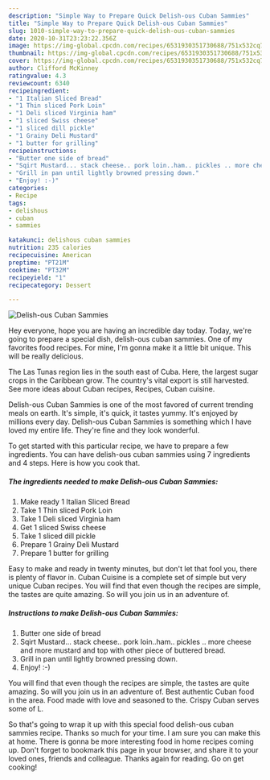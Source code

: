 ```yaml
---
description: "Simple Way to Prepare Quick Delish-ous Cuban Sammies"
title: "Simple Way to Prepare Quick Delish-ous Cuban Sammies"
slug: 1010-simple-way-to-prepare-quick-delish-ous-cuban-sammies
date: 2020-10-31T23:23:22.356Z
image: https://img-global.cpcdn.com/recipes/6531930351730688/751x532cq70/delish-ous-cuban-sammies-recipe-main-photo.jpg
thumbnail: https://img-global.cpcdn.com/recipes/6531930351730688/751x532cq70/delish-ous-cuban-sammies-recipe-main-photo.jpg
cover: https://img-global.cpcdn.com/recipes/6531930351730688/751x532cq70/delish-ous-cuban-sammies-recipe-main-photo.jpg
author: Clifford McKinney
ratingvalue: 4.3
reviewcount: 6340
recipeingredient:
- "1 Italian Sliced Bread"
- "1 Thin sliced Pork Loin"
- "1 Deli sliced Virginia ham"
- "1 sliced Swiss cheese"
- "1 sliced dill pickle"
- "1 Grainy Deli Mustard"
- "1 butter for grilling"
recipeinstructions:
- "Butter one side of bread"
- "Sqirt Mustard... stack cheese.. pork loin..ham.. pickles .. more cheese and more mustard and top with other piece of buttered bread."
- "Grill in pan until lightly browned pressing down."
- "Enjoy! :-)"
categories:
- Recipe
tags:
- delishous
- cuban
- sammies

katakunci: delishous cuban sammies 
nutrition: 235 calories
recipecuisine: American
preptime: "PT21M"
cooktime: "PT32M"
recipeyield: "1"
recipecategory: Dessert

---
```



![Delish-ous Cuban Sammies](https://img-global.cpcdn.com/recipes/6531930351730688/751x532cq70/delish-ous-cuban-sammies-recipe-main-photo.jpg)

Hey everyone, hope you are having an incredible day today. Today, we're going to prepare a special dish, delish-ous cuban sammies. One of my favorites food recipes. For mine, I'm gonna make it a little bit unique. This will be really delicious.

The Las Tunas region lies in the south east of Cuba. Here, the largest sugar crops in the Caribbean grow. The country&#39;s vital export is still harvested. See more ideas about Cuban recipes, Recipes, Cuban cuisine.

Delish-ous Cuban Sammies is one of the most favored of current trending meals on earth. It's simple, it's quick, it tastes yummy. It's enjoyed by millions every day. Delish-ous Cuban Sammies is something which I have loved my entire life. They're fine and they look wonderful.


To get started with this particular recipe, we have to prepare a few ingredients. You can have delish-ous cuban sammies using 7 ingredients and 4 steps. Here is how you cook that.

<!--inarticleads1-->

##### The ingredients needed to make Delish-ous Cuban Sammies:

1. Make ready 1 Italian Sliced Bread
1. Take 1 Thin sliced Pork Loin
1. Take 1 Deli sliced Virginia ham
1. Get 1 sliced Swiss cheese
1. Take 1 sliced dill pickle
1. Prepare 1 Grainy Deli Mustard
1. Prepare 1 butter for grilling


Easy to make and ready in twenty minutes, but don&#39;t let that fool you, there is plenty of flavor in. Cuban Cuisine is a complete set of simple but very unique Cuban recipes. You will find that even though the recipes are simple, the tastes are quite amazing. So will you join us in an adventure of. 

<!--inarticleads2-->

##### Instructions to make Delish-ous Cuban Sammies:

1. Butter one side of bread
1. Sqirt Mustard... stack cheese.. pork loin..ham.. pickles .. more cheese and more mustard and top with other piece of buttered bread.
1. Grill in pan until lightly browned pressing down.
1. Enjoy! :-)


You will find that even though the recipes are simple, the tastes are quite amazing. So will you join us in an adventure of. Best authentic Cuban food in the area. Food made with love and seasoned to the. Crispy Cuban serves some of L. 

So that's going to wrap it up with this special food delish-ous cuban sammies recipe. Thanks so much for your time. I am sure you can make this at home. There is gonna be more interesting food in home recipes coming up. Don't forget to bookmark this page in your browser, and share it to your loved ones, friends and colleague. Thanks again for reading. Go on get cooking!
